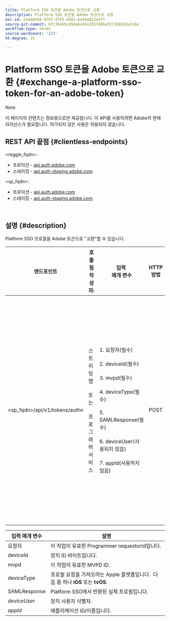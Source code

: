 ```yaml
---
title: Platform SSO 토큰을 Adobe 토큰으로 교환
description: Platform SSO 토큰을 Adobe 토큰으로 교환
exl-id: 5ab60268-8f97-4755-8281-be45e812ed7f
source-git-commit: bfc3ba55c99daba561255760baf273b6538a3c6e
workflow-type: tm+mt
source-wordcount: '223'
ht-degree: 2%

---
```


# Platform SSO 토큰을 Adobe 토큰으로 교환 {#exchange-a-platform-sso-token-for-an-adobe-token}

>[!NOTE]
>
>이 페이지의 컨텐츠는 정보용으로만 제공됩니다. 이 API를 사용하려면 Adobe의 현재 라이선스가 필요합니다. 허가되지 않은 사용은 허용되지 않습니다.

## REST API 끝점 {#clientless-endpoints}

&lt;reggie_fqdn>:

* 프로덕션 - [api.auth.adobe.com](http://api.auth.adobe.com/)
* 스테이징 - [api.auth-staging.adobe.com](http://api.auth-staging.adobe.com/)

&lt;sp_fqdn>:

* 프로덕션 - [api.auth.adobe.com](http://api.auth.adobe.com/)
* 스테이징 - [api.auth-staging.adobe.com](http://api.auth-staging.adobe.com/)

</br>

## 설명 {#description}

Platform SSO 프로필을 Adobe 토큰으로 &quot;교환&quot;할 수 있습니다.

| 엔드포인트 | 호출됨  </br>작성자: | 입력   </br>매개 변수 | HTTP  </br>방법 | 응답 | HTTP  </br>응답 |
| --- | --- | --- | --- | --- | --- |
| &lt;sp_fqdn>/api/v1/tokens/authn | 스트리밍 앱</br></br>또는</br></br>프로그래머 서비스 | 1. 요청자(필수)</br>    </br>2.  deviceId(필수)</br>    </br>3.  mvpd(필수)</br>    </br>4.  deviceType(필수)</br>    </br>5.  SAMLResponse(필수)</br>    </br>6.  deviceUser(사용되지 않음)</br>    </br>7.  appId(사용하지 않음) | POST | 성공적인 응답은 토큰이 성공적으로 만들어졌으며 인증 흐름에 사용할 준비가 되었음을 나타내는 204 컨텐츠 없음이 됩니다. | 204 - 콘텐츠 없음   </br>400 - 잘못된 요청 |


| 입력 매개 변수 | 설명 |
| --- | --- |
| 요청자 | 이 작업이 유효한 Programmer requestorId입니다. |
| deviceId | 장치 ID 바이트입니다. |
| mvpd | 이 작업이 유효한 MVPD ID. |
| deviceType | 프로필 요청을 가져오려는 Apple 플랫폼입니다.  다음 중 하나 **iOS** 또는 **tvOS**. |
| SAMLResponse | Platform SSO에서 반환된 실제 프로필입니다. |
| _deviceUser_ | 장치 사용자 식별자. |
| _appId_ | 애플리케이션 ID/이름입니다. |

